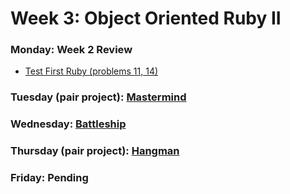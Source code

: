 # Week 3: Object Oriented Ruby II
### Monday: Week 2 Review
- [Test First Ruby (problems 11, 14)][test-first-iii]

[test-first-iii]: ./w3d1/

### Tuesday (pair project): [Mastermind][mastermind]

[mastermind]: ./w3d2/

### Wednesday: [Battleship][battleship]

[battleship]: ./w3d3/

### Thursday (pair project): [Hangman][hangman]

[hangman]: ./w3d4/

### Friday: Pending
